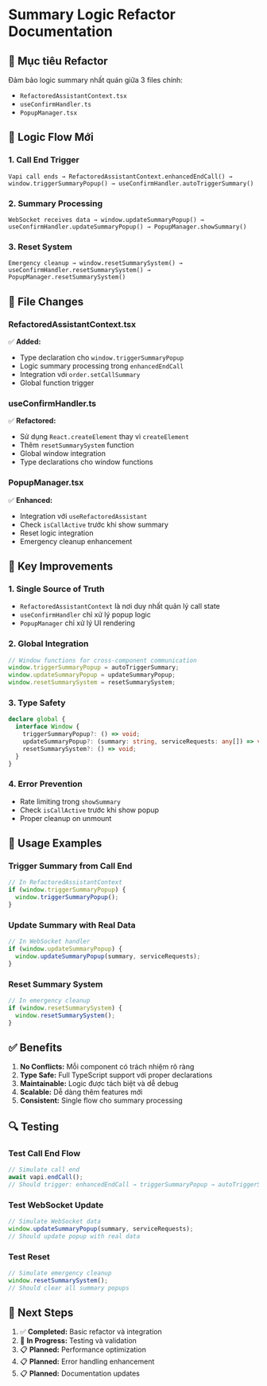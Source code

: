 # Summary Logic Refactor Documentation

## 🎯 **Mục tiêu Refactor**

Đảm bảo logic summary nhất quán giữa 3 files chính:

- `RefactoredAssistantContext.tsx`
- `useConfirmHandler.ts`
- `PopupManager.tsx`

## 🔄 **Logic Flow Mới**

### **1. Call End Trigger**

```
Vapi call ends → RefactoredAssistantContext.enhancedEndCall() →
window.triggerSummaryPopup() → useConfirmHandler.autoTriggerSummary()
```

### **2. Summary Processing**

```
WebSocket receives data → window.updateSummaryPopup() →
useConfirmHandler.updateSummaryPopup() → PopupManager.showSummary()
```

### **3. Reset System**

```
Emergency cleanup → window.resetSummarySystem() →
useConfirmHandler.resetSummarySystem() → PopupManager.resetSummarySystem()
```

## 📁 **File Changes**

### **RefactoredAssistantContext.tsx**

✅ **Added:**

- Type declaration cho `window.triggerSummaryPopup`
- Logic summary processing trong `enhancedEndCall`
- Integration với `order.setCallSummary`
- Global function trigger

### **useConfirmHandler.ts**

✅ **Refactored:**

- Sử dụng `React.createElement` thay vì `createElement`
- Thêm `resetSummarySystem` function
- Global window integration
- Type declarations cho window functions

### **PopupManager.tsx**

✅ **Enhanced:**

- Integration với `useRefactoredAssistant`
- Check `isCallActive` trước khi show summary
- Reset logic integration
- Emergency cleanup enhancement

## 🔧 **Key Improvements**

### **1. Single Source of Truth**

- `RefactoredAssistantContext` là nơi duy nhất quản lý call state
- `useConfirmHandler` chỉ xử lý popup logic
- `PopupManager` chỉ xử lý UI rendering

### **2. Global Integration**

```typescript
// Window functions for cross-component communication
window.triggerSummaryPopup = autoTriggerSummary;
window.updateSummaryPopup = updateSummaryPopup;
window.resetSummarySystem = resetSummarySystem;
```

### **3. Type Safety**

```typescript
declare global {
  interface Window {
    triggerSummaryPopup?: () => void;
    updateSummaryPopup?: (summary: string, serviceRequests: any[]) => void;
    resetSummarySystem?: () => void;
  }
}
```

### **4. Error Prevention**

- Rate limiting trong `showSummary`
- Check `isCallActive` trước khi show popup
- Proper cleanup on unmount

## 🚀 **Usage Examples**

### **Trigger Summary from Call End**

```typescript
// In RefactoredAssistantContext
if (window.triggerSummaryPopup) {
  window.triggerSummaryPopup();
}
```

### **Update Summary with Real Data**

```typescript
// In WebSocket handler
if (window.updateSummaryPopup) {
  window.updateSummaryPopup(summary, serviceRequests);
}
```

### **Reset Summary System**

```typescript
// In emergency cleanup
if (window.resetSummarySystem) {
  window.resetSummarySystem();
}
```

## ✅ **Benefits**

1. **No Conflicts:** Mỗi component có trách nhiệm rõ ràng
2. **Type Safe:** Full TypeScript support với proper declarations
3. **Maintainable:** Logic được tách biệt và dễ debug
4. **Scalable:** Dễ dàng thêm features mới
5. **Consistent:** Single flow cho summary processing

## 🔍 **Testing**

### **Test Call End Flow**

```typescript
// Simulate call end
await vapi.endCall();
// Should trigger: enhancedEndCall → triggerSummaryPopup → autoTriggerSummary
```

### **Test WebSocket Update**

```typescript
// Simulate WebSocket data
window.updateSummaryPopup(summary, serviceRequests);
// Should update popup with real data
```

### **Test Reset**

```typescript
// Simulate emergency cleanup
window.resetSummarySystem();
// Should clear all summary popups
```

## 📝 **Next Steps**

1. ✅ **Completed:** Basic refactor và integration
2. 🔄 **In Progress:** Testing và validation
3. 📋 **Planned:** Performance optimization
4. 📋 **Planned:** Error handling enhancement
5. 📋 **Planned:** Documentation updates
